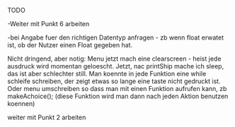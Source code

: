 
TODO

-Weiter mit Punkt 6 arbeiten

-bei Angabe fuer den richtigen Datentyp anfragen - zb wenn float erwatet ist, ob der Nutzer
einen Float gegeben hat.

Nicht dringend, aber notig:
Menu jetzt mach eine clearscreen - heist jede ausdruck wird momentan geloescht.
Jetzt, nac printShip mache ich sleep, das ist aber schlechter still.
Man koennte in jede Funktion eine while schleife schreiben, der zeigt etwas so lange
eine  taste nicht gedruckt ist. Oder menu umschreiben so dass man mit einen Funktion 
aufrufen kann, zb makeAchoice(); (diese Funktion wird man dann nach jeden Aktion benutzen koennen)

weiter mit Punkt 2 arbeiten
